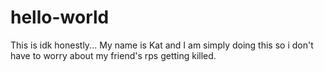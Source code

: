 # hello-world
This is idk honestly...
My name is Kat and I am simply doing this so i don't have to worry about my friend's
rps getting killed.
